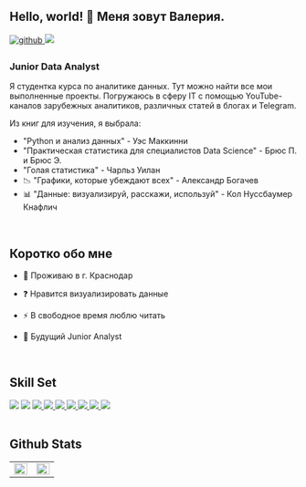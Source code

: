 ## Hello, world! 👋 Меня зовут Валерия.  

<a href="https://github.com/ValerieAgadzhanova" target="_blank">
<img src=https://img.shields.io/badge/github-%2324292e.svg?&style=for-the-badge&logo=github&logoColor=white alt=github style="margin-bottom: 5px;" />
</a>
<a href="https://t.me/ValerieAg" target="_blank">
<img src="https://img.shields.io/badge/Telegram-26A5E4?style=for-the-badge&logo=Telegram&logoColor=white style="margin-bottom: 5px;"/>   
</a>


### Junior Data Analyst 
Я студентка курса по аналитике данных. Тут можно найти все мои выполненные проекты. Погружаюсь в сферу IT с помощью YouTube-каналов зарубежных аналитиков, различных статей в блогах и Telegram.

Из книг для изучения, я выбрала:
- "Python и анализ данных" - Уэс Маккинни
- "Практическая статистика для специалистов Data Science" -  Брюс П. и Брюс Э.
- "Голая статистика" - Чарльз Уилан
- 📉 "Графики, которые убеждают всех" - Александр Богачев 
- 📊 "Данные: визуализируй, расскажи, используй" - Кол Нуссбаумер Кнафлич  
  

<br/>  


## Коротко обо мне 

- 🌱 Проживаю в г. Краснодар  
  

- ❓ Нравится визуализировать данные  
  

- ⚡ В свободное время люблю читать  
  

- 💭 Будущий Junior Analyst  

                                                
<br/>  


## Skill Set  
<div align="left">
<a href="https://www.python.org" target="_blank"><img src="https://img.shields.io/badge/Python-3776AB?style=for-the-badge&logo=Python&logoColor=white"/></a>
<a href="https://www.postgresql.org" target="_blank"><img src="https://img.shields.io/badge/PostgreSQL-4169E1?style=for-the-badge&logo=PostgreSQL&logoColor=white"/></a>
<a href="https://jupyter.org" target="_blank"><img src="https://img.shields.io/badge/Jupyter-F37626?style=for-the-badge&logo=Jupyter&logoColor=white"/>
</a>
<a href="https://pandas.pydata.org" target="_blank"><img src="https://img.shields.io/badge/Pandas-150458?style=for-the-badge&logo=pandas&logoColor=white"/>
</a>
<a href="https://numpy.org/" target="_blank"><img src="https://img.shields.io/badge/NumPy-013243?style=for-the-badge&logo=NumPy&logoColor=white"/>
</a>                                                                                                                                              
<a href="https://scipy.org/" target="_blank"><img src="https://img.shields.io/badge/SciPy-8CAAE6?style=for-the-badge&logo=SciPy&logoColor=white"/>
</a>
<a href="https://matplotlib.org/" target="_blank"><img src="https://img.shields.io/badge/Matplotlib-19A974?style=for-the-badge&logo=Codeforces&logoColor=white"/>
</a>                                                                                                                                               
<a href=# target="_blank"><img src="https://img.shields.io/badge/Seaborn-047DA3?style=for-the-badge&logo=Codeforces&logoColor=white"/>
</a>
<a href="https://plotly.com/python" target="_blank"><img src="https://img.shields.io/badge/Plotly-3F4F75?style=for-the-badge&logo=Plotly&logoColor=white"/>
</a>                                    
</div>  

<br/>  


## Github Stats  
<table><tr><td valign="top" width="50%">

<img src="https://github-readme-stats.vercel.app/api?username=ValerieAgadzhanova&show_icons=true&count_private=true&hide_border=true" align="left" style="width: 100%" />

</td><td valign="top" width="50%">

<img src="https://github-readme-stats.vercel.app/api/top-langs/?username=ValerieAgadzhanova&hide_border=true&layout=compact" align="left" style="width: 100%" />

</td></tr></table>  
